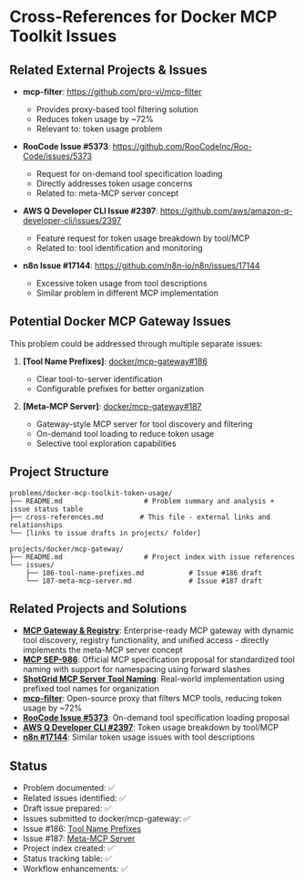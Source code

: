 # Cross-References for Docker MCP Toolkit Issues

## Related External Projects & Issues
- **mcp-filter**: https://github.com/pro-vi/mcp-filter
  - Provides proxy-based tool filtering solution
  - Reduces token usage by ~72%
  - Relevant to: token usage problem

- **RooCode Issue #5373**: https://github.com/RooCodeInc/Roo-Code/issues/5373
  - Request for on-demand tool specification loading
  - Directly addresses token usage concerns
  - Related to: meta-MCP server concept

- **AWS Q Developer CLI Issue #2397**: https://github.com/aws/amazon-q-developer-cli/issues/2397
  - Feature request for token usage breakdown by tool/MCP
  - Related to: tool identification and monitoring

- **n8n Issue #17144**: https://github.com/n8n-io/n8n/issues/17144
  - Excessive token usage from tool descriptions
  - Similar problem in different MCP implementation

## Potential Docker MCP Gateway Issues
This problem could be addressed through multiple separate issues:

1. **[Tool Name Prefixes]**: [docker/mcp-gateway#186](https://github.com/docker/mcp-gateway/issues/186)
   - Clear tool-to-server identification
   - Configurable prefixes for better organization

2. **[Meta-MCP Server]**: [docker/mcp-gateway#187](https://github.com/docker/mcp-gateway/issues/187)
   - Gateway-style MCP server for tool discovery and filtering
   - On-demand tool loading to reduce token usage
   - Selective tool exploration capabilities

## Project Structure
```
problems/docker-mcp-toolkit-token-usage/
├── README.md                    # Problem summary and analysis + issue status table
├── cross-references.md         # This file - external links and relationships
└── [links to issue drafts in projects/ folder]

projects/docker/mcp-gateway/
├── README.md                    # Project index with issue references
└── issues/
    ├── 186-tool-name-prefixes.md           # Issue #186 draft
    └── 187-meta-mcp-server.md              # Issue #187 draft
```

## Related Projects and Solutions
- **[MCP Gateway & Registry](https://github.com/agentic-community/mcp-gateway-registry)**: Enterprise-ready MCP gateway with dynamic tool discovery, registry functionality, and unified access - directly implements the meta-MCP server concept
- **[MCP SEP-986](https://github.com/modelcontextprotocol/modelcontextprotocol/issues/986)**: Official MCP specification proposal for standardized tool naming with support for namespacing using forward slashes
- **[ShotGrid MCP Server Tool Naming](https://pipeline-f26f1c83.mintlify.app/guides/tool-naming-convention)**: Real-world implementation using prefixed tool names for organization
- **[mcp-filter](https://github.com/pro-vi/mcp-filter)**: Open-source proxy that filters MCP tools, reducing token usage by ~72%
- **[RooCode Issue #5373](https://github.com/RooCodeInc/Roo-Code/issues/5373)**: On-demand tool specification loading proposal
- **[AWS Q Developer CLI #2397](https://github.com/aws/amazon-q-developer-cli/issues/2397)**: Token usage breakdown by tool/MCP
- **[n8n #17144](https://github.com/n8n-io/n8n/issues/17144)**: Similar token usage issues with tool descriptions

## Status
- Problem documented: ✅
- Related issues identified: ✅
- Draft issue prepared: ✅
- Issues submitted to docker/mcp-gateway: ✅
- Issue #186: [Tool Name Prefixes](https://github.com/docker/mcp-gateway/issues/186)
- Issue #187: [Meta-MCP Server](https://github.com/docker/mcp-gateway/issues/187)
- Project index created: ✅
- Status tracking table: ✅
- Workflow enhancements: ✅
